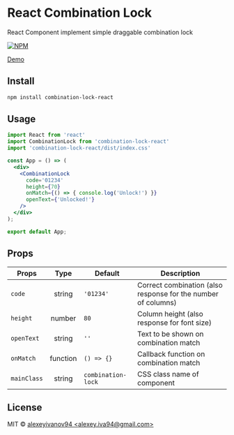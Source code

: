 # React Combination Lock

React Component implement simple draggable combination lock

[![NPM](https://img.shields.io/npm/v/combination-lock-react.svg)](https://www.npmjs.com/package/combination-lock-react)

[Demo](https://codesandbox.io/s/0p397kk8pw)
## Install

```bash
npm install combination-lock-react
```

## Usage

```jsx
import React from 'react'
import CombinationLock from 'combination-lock-react'
import 'combination-lock-react/dist/index.css'

const App = () => (
  <div>
    <CombinationLock 
      code='01234' 
      height={70} 
      onMatch={() => { console.log('Unlock!') }}
      openText={'Unlocked!'}
    />
  </div>
);

export default App;
```

## Props

|Props|Type|Default|Description|
|---|:---:|---|---|
|`code`|string|`'01234'`|Correct combination (also response for the number of columns)
|`height`|number|`80`|Column height (also response for font size)
|`openText`|string|`''`|Text to be shown on combination match
|`onMatch`|function|`() => {}`|Callback function on combination match
|`mainClass`|string|`combination-lock`|CSS class name of component
## License

MIT © [alexeyivanov94 &lt;alexey.iva94@gmail.com&gt;](https://github.com/alexeyivanov94)
